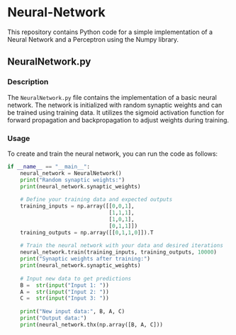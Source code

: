 # Neural-Network
This repository contains Python code for a simple implementation of a Neural Network and a Perceptron using the Numpy library.

## NeuralNetwork.py

### Description
The `NeuralNetwork.py` file contains the implementation of a basic neural network. The network is initialized with random synaptic weights and can be trained using training data. It utilizes the sigmoid activation function for forward propagation and backpropagation to adjust weights during training.

### Usage
To create and train the neural network, you can run the code as follows:

```python
if __name__ == "__main__":
    neural_network = NeuralNetwork()
    print("Random synaptic weights:")
    print(neural_network.synaptic_weights) 
    
    # Define your training data and expected outputs
    training_inputs = np.array([[0,0,1],
                                [1,1,1],
                                [1,0,1],
                                [0,1,1]])
    training_outputs = np.array([[0,1,1,0]]).T
    
    # Train the neural network with your data and desired iterations
    neural_network.train(training_inputs, training_outputs, 10000)
    print("Synaptic weights after training:")
    print(neural_network.synaptic_weights)
    
    # Input new data to get predictions
    B =  str(input("Input 1: "))
    A =  str(input("Input 2: "))
    C =  str(input("Input 3: "))    
    
    print("New input data:", B, A, C)
    print("Output data:")
    print(neural_network.thx(np.array([B, A, C]))
